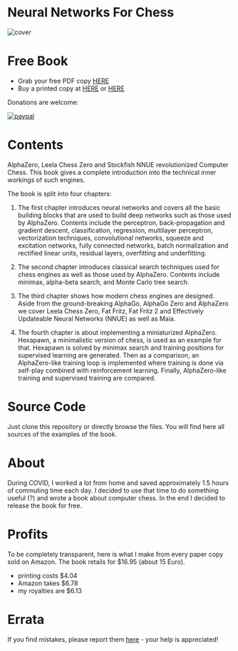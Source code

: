 # Neural Networks For Chess

![cover](https://raw.githubusercontent.com/asdfjkl/neural_network_chess/main/cover_single_graphic.png?token=AADBBS6WSERHTN4OIH7GGP3BKLJWE)

# Free Book

- Grab your free PDF copy [HERE](https://github.com/asdfjkl/neural_network_chess/releases/tag/v1.2)
- Buy a printed copy at [HERE](https://www.amazon.de/dp/B09HFXFSBV) or [HERE](https://www.amazon.com/-/de/dp/B09HFXFSBV/)

Donations are welcome: 

[![paypal](https://www.paypalobjects.com/en_US/DK/i/btn/btn_donateCC_LG.gif)](https://www.paypal.com/donate?hosted_button_id=9K2JDF5YBDZT6)

# Contents

AlphaZero, Leela Chess Zero and Stockfish NNUE revolutionized Computer Chess. This book 
gives a complete introduction into the technical inner workings of such engines. 

The book is split into four chapters:

1. The first chapter introduces neural networks and covers all the basic building blocks that 
are used to build deep networks such as those used by AlphaZero. Contents include the perceptron, back-propagation and gradient descent, classification, regression, multilayer perceptron, vectorization techniques, convolutional networks, squeeze and excitation networks, fully connected networks, batch normalization and rectified linear units, residual layers, overfitting and underfitting.

2. The second chapter introduces classical search techniques used for chess engines as well as those used by AlphaZero. Contents include minimax, alpha-beta search, and Monte Carlo tree search.
  
3. The third chapter shows how modern chess engines are designed. Aside from the ground-breaking AlphaGo, AlphaGo Zero and AlphaZero we cover Leela Chess Zero, Fat Fritz, Fat Fritz 2 and Effectively Updateable Neural Networks (NNUE) as well as Maia.

4. The fourth chapter is about implementing a miniaturized AlphaZero. Hexapawn, a minimalistic version of chess, is used as an example for that. Hexapawn is solved by minimax search and training positions for supervised learning are generated. Then as a comparison, an AlphaZero-like training loop is implemented where training is done via self-play combined with reinforcement learning. Finally, AlphaZero-like training and supervised training are compared.

# Source Code

Just clone this repository or directly browse the files. You will find here all sources of the examples of the book.

# About

During COVID, I worked a lot from home and saved approximately 1.5 hours of commuting time each day. I decided to use that time to do something useful (?) and wrote a book about computer chess. In the end I decided to release the book for free.

# Profits

To be completely transparent, here is what I make from every paper copy sold on Amazon. The book retails for $16.95 (about 15 Euro).

- printing costs $4.04
- Amazon takes $6.78
- my royalties are $6.13

# Errata

If you find mistakes, please report them [here](https://github.com/asdfjkl/neural_network_chess/issues/1) - your help is appreciated!

